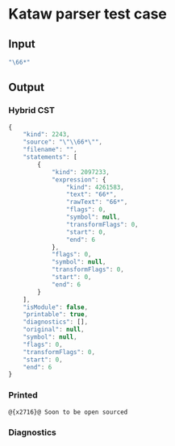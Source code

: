 # Kataw parser test case

## Input

`````js
"\66*"
`````

## Output

### Hybrid CST

```javascript
{
    "kind": 2243,
    "source": "\"\\66*\"",
    "filename": "",
    "statements": [
        {
            "kind": 2097233,
            "expression": {
                "kind": 4261583,
                "text": "66*",
                "rawText": "66*",
                "flags": 0,
                "symbol": null,
                "transformFlags": 0,
                "start": 0,
                "end": 6
            },
            "flags": 0,
            "symbol": null,
            "transformFlags": 0,
            "start": 0,
            "end": 6
        }
    ],
    "isModule": false,
    "printable": true,
    "diagnostics": [],
    "original": null,
    "symbol": null,
    "flags": 0,
    "transformFlags": 0,
    "start": 0,
    "end": 6
}
```

### Printed

```javascript
@{x2716}@ Soon to be open sourced
```

### Diagnostics

```javascript

```

